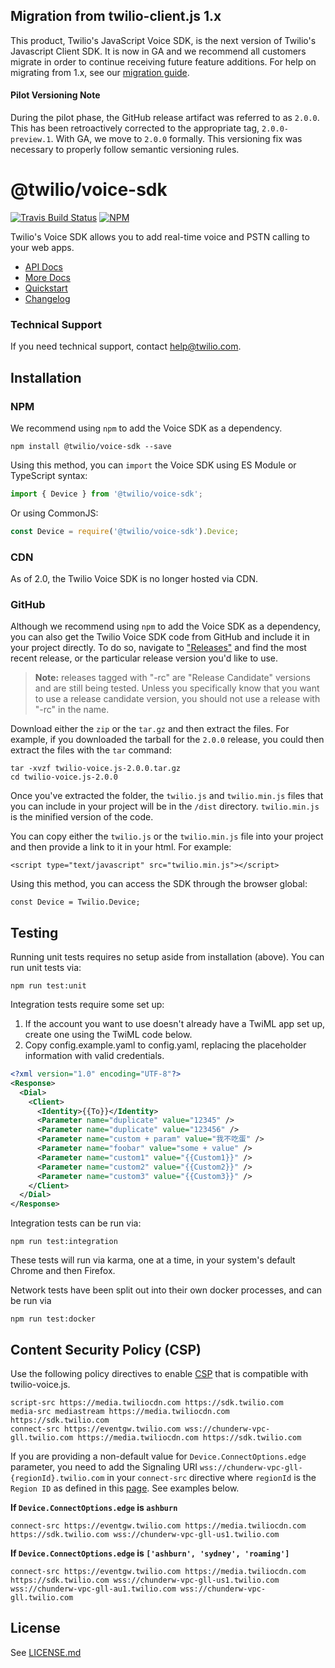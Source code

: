 ## Migration from twilio-client.js 1.x
This product, Twilio's JavaScript Voice SDK, is the next version of Twilio's Javascript Client SDK. It is
now in GA and we recommend all customers migrate in order to continue receiving future feature additions.
For help on migrating from 1.x, see our [migration guide](https://www.twilio.com/docs/voice/client/migrating-to-js-voice-sdk-20).

#### Pilot Versioning Note
During the pilot phase, the GitHub release artifact was referred to as `2.0.0`. This has been retroactively corrected
to the appropriate tag, `2.0.0-preview.1`. With GA, we move to `2.0.0` formally. This versioning fix was necessary
to properly follow semantic versioning rules.

@twilio/voice-sdk
=================

[![Travis Build Status](https://travis-ci.com/twilio/twilio.js.svg?branch=master)](https://travis-ci.com/twilio/twilio-voice.js) [![NPM](https://img.shields.io/npm/v/%40twilio/voice-sdk.svg)](https://www.npmjs.com/package/%40twilio/voice-sdk)

Twilio's Voice SDK allows you to add real-time voice and PSTN calling to your web apps.

* [API Docs](https://twilio.github.io/twilio-voice.js/index.html)
* [More Docs](https://www.twilio.com/docs/voice/client/javascript/overview)
* [Quickstart](https://www.twilio.com/docs/voice/client/javascript/quickstart)
* [Changelog](https://github.com/twilio/twilio-voice.js/blob/master/CHANGELOG.md)

### Technical Support
If you need technical support, contact
[help@twilio.com](mailto:help@twilio.com).

Installation
------------

### NPM

We recommend using `npm` to add the Voice SDK as a dependency.

```
npm install @twilio/voice-sdk --save
```

Using this method, you can `import` the Voice SDK using ES Module or TypeScript syntax:

```js
import { Device } from '@twilio/voice-sdk';

```

Or using CommonJS:

```js
const Device = require('@twilio/voice-sdk').Device;
```

### CDN
As of 2.0, the Twilio Voice SDK is no longer hosted via CDN.

### GitHub

Although we recommend using `npm` to add the Voice SDK as a dependency, you can also get the Twilio Voice SDK code
from GitHub and include it in your project directly. To do so, navigate to
["Releases"](https://github.com/twilio/twilio-voice.js/releases) and find the most recent release, or
the particular release version you'd like to use.

> **Note:** releases tagged with "-rc" are "Release Candidate" versions
> and are still being tested. Unless you specifically know that you want to use a release candidate
> version, you should not use a release with "-rc" in the name.

Download either the `zip` or the `tar.gz` and then extract the files. For example, if you downloaded the
tarball for the `2.0.0` release, you could then extract the files with the `tar` command:

```
tar -xvzf twilio-voice.js-2.0.0.tar.gz
cd twilio-voice.js-2.0.0
```

Once you've extracted the folder, the `twilio.js` and `twilio.min.js` files that
you can include in your project will be in the `/dist` directory. `twilio.min.js` is the
minified version of the code.

You can copy either the `twilio.js` or the `twilio.min.js` file into your project and
then provide a link to it in your html. For example:

```
<script type="text/javascript" src="twilio.min.js"></script>
```

Using this method, you can access the SDK through the browser global:

```
const Device = Twilio.Device;
```

Testing
-------

Running unit tests requires no setup aside from installation (above). You can run unit tests via:

```
npm run test:unit
```

Integration tests require some set up:

1. If the account you want to use doesn't already have a TwiML app set up, create one using the
   TwiML code below.
2. Copy config.example.yaml to config.yaml, replacing the placeholder information with valid credentials.

```xml
<?xml version="1.0" encoding="UTF-8"?>
<Response>
  <Dial>
    <Client>
      <Identity>{{To}}</Identity>
      <Parameter name="duplicate" value="12345" />
      <Parameter name="duplicate" value="123456" />
      <Parameter name="custom + param" value="我不吃蛋" />
      <Parameter name="foobar" value="some + value" />
      <Parameter name="custom1" value="{{Custom1}}" />
      <Parameter name="custom2" value="{{Custom2}}" />
      <Parameter name="custom3" value="{{Custom3}}" />
    </Client>
  </Dial>
</Response>
```

Integration tests can be run via:

```
npm run test:integration
```

These tests will run via karma, one at a time, in your system's default Chrome and then Firefox.

Network tests have been split out into their own docker processes, and can be run via

```
npm run test:docker
```

Content Security Policy (CSP)
----------------------------

Use the following policy directives to enable [CSP](https://developer.mozilla.org/en-US/docs/Web/HTTP/CSP) that is compatible with twilio-voice.js.

```
script-src https://media.twiliocdn.com https://sdk.twilio.com
media-src mediastream https://media.twiliocdn.com https://sdk.twilio.com
connect-src https://eventgw.twilio.com wss://chunderw-vpc-gll.twilio.com https://media.twiliocdn.com https://sdk.twilio.com
```

If you are providing a non-default value for `Device.ConnectOptions.edge` parameter, you need to add the Signaling URI `wss://chunderw-vpc-gll-{regionId}.twilio.com` in your `connect-src` directive where `regionId` is the `Region ID` as defined in this [page](https://www.twilio.com/docs/global-infrastructure/edge-locations/legacy-regions). See examples below.

**If `Device.ConnectOptions.edge` is `ashburn`**

```
connect-src https://eventgw.twilio.com https://media.twiliocdn.com https://sdk.twilio.com wss://chunderw-vpc-gll-us1.twilio.com
```

**If `Device.ConnectOptions.edge` is `['ashburn', 'sydney', 'roaming']`**

```
connect-src https://eventgw.twilio.com https://media.twiliocdn.com https://sdk.twilio.com wss://chunderw-vpc-gll-us1.twilio.com wss://chunderw-vpc-gll-au1.twilio.com wss://chunderw-vpc-gll.twilio.com
```

License
-------

See [LICENSE.md](https://github.com/twilio/twilio-voice.js/blob/master/LICENSE.md)
